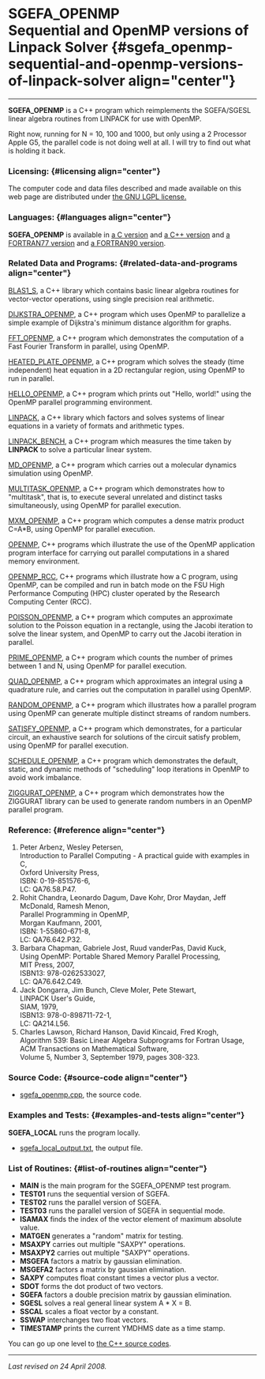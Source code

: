 SGEFA\_OPENMP\
Sequential and OpenMP versions of Linpack Solver {#sgefa_openmp-sequential-and-openmp-versions-of-linpack-solver align="center"}
================================================

------------------------------------------------------------------------

**SGEFA\_OPENMP** is a C++ program which reimplements the SGEFA/SGESL
linear algebra routines from LINPACK for use with OpenMP.

Right now, running for N = 10, 100 and 1000, but only using a 2
Processor Apple G5, the parallel code is not doing well at all. I will
try to find out what is holding it back.

### Licensing: {#licensing align="center"}

The computer code and data files described and made available on this
web page are distributed under [the GNU LGPL
license.](../../txt/gnu_lgpl.txt)

### Languages: {#languages align="center"}

**SGEFA\_OPENMP** is available in [a C
version](../../c_src/sgefa_openmp/sgefa_openmp.html) and [a C++
version](../../cpp_src/sgefa_openmp/sgefa_openmp.html) and [a FORTRAN77
version](../../f77_src/sgefa_openmp/sgefa_openmp.html) and [a FORTRAN90
version](../../f_src/sgefa_openmp/sgefa_openmp.html).

### Related Data and Programs: {#related-data-and-programs align="center"}

[BLAS1\_S](../../cpp_src/blas1_s/blas1_s.html), a C++ library which
contains basic linear algebra routines for vector-vector operations,
using single precision real arithmetic.

[DIJKSTRA\_OPENMP](../../cpp_src/dijkstra_openmp/dijkstra_openmp.html),
a C++ program which uses OpenMP to parallelize a simple example of
Dijkstra's minimum distance algorithm for graphs.

[FFT\_OPENMP](../../cpp_src/fft_openmp/fft_openmp.html), a C++ program
which demonstrates the computation of a Fast Fourier Transform in
parallel, using OpenMP.

[HEATED\_PLATE\_OPENMP](../../cpp_src/heated_plate_openmp/heated_plate_openmp.html),
a C++ program which solves the steady (time independent) heat equation
in a 2D rectangular region, using OpenMP to run in parallel.

[HELLO\_OPENMP](../../cpp_src/hello_openmp/hello_openmp.html), a C++
program which prints out "Hello, world!" using the OpenMP parallel
programming environment.

[LINPACK](../../cpp_src/linpack/linpack.html), a C++ library which
factors and solves systems of linear equations in a variety of formats
and arithmetic types.

[LINPACK\_BENCH](../../cpp_src/linpack_bench/linpack_bench.html), a C++
program which measures the time taken by **LINPACK** to solve a
particular linear system.

[MD\_OPENMP](../../cpp_src/md_openmp/md_openmp.html), a C++ program
which carries out a molecular dynamics simulation using OpenMP.

[MULTITASK\_OPENMP](../../cpp_src/multitask_openmp/multitask_openmp.html),
a C++ program which demonstrates how to "multitask", that is, to execute
several unrelated and distinct tasks simultaneously, using OpenMP for
parallel execution.

[MXM\_OPENMP](../../cpp_src/mxm_openmp/mxm_openmp.html), a C++ program
which computes a dense matrix product C=A\*B, using OpenMP for parallel
execution.

[OPENMP](../../cpp_src/openmp/openmp.html), C++ programs which
illustrate the use of the OpenMP application program interface for
carrying out parallel computations in a shared memory environment.

[OPENMP\_RCC](../../cpp_src/openmp_rcc/openmp_rcc.html), C++ programs
which illustrate how a C program, using OpenMP, can be compiled and run
in batch mode on the FSU High Performance Computing (HPC) cluster
operated by the Research Computing Center (RCC).

[POISSON\_OPENMP](../../cpp_src/poisson_openmp/poisson_openmp.html), a
C++ program which computes an approximate solution to the Poisson
equation in a rectangle, using the Jacobi iteration to solve the linear
system, and OpenMP to carry out the Jacobi iteration in parallel.

[PRIME\_OPENMP](../../cpp_src/prime_openmp/prime_openmp.html), a C++
program which counts the number of primes between 1 and N, using OpenMP
for parallel execution.

[QUAD\_OPENMP](../../cpp_src/quad_openmp/quad_openmp.html), a C++
program which approximates an integral using a quadrature rule, and
carries out the computation in parallel using OpenMP.

[RANDOM\_OPENMP](../../cpp_src/random_openmp/random_openmp.html), a C++
program which illustrates how a parallel program using OpenMP can
generate multiple distinct streams of random numbers.

[SATISFY\_OPENMP](../../cpp_src/satisfy_openmp/satisfy_openmp.html), a
C++ program which demonstrates, for a particular circuit, an exhaustive
search for solutions of the circuit satisfy problem, using OpenMP for
parallel execution.

[SCHEDULE\_OPENMP](../../cpp_src/schedule_openmp/schedule_openmp.html),
a C++ program which demonstrates the default, static, and dynamic
methods of "scheduling" loop iterations in OpenMP to avoid work
imbalance.

[ZIGGURAT\_OPENMP](../../cpp_src/ziggurat_openmp/ziggurat_openmp.html),
a C++ program which demonstrates how the ZIGGURAT library can be used to
generate random numbers in an OpenMP parallel program.

### Reference: {#reference align="center"}

1.  Peter Arbenz, Wesley Petersen,\
    Introduction to Parallel Computing - A practical guide with examples
    in C,\
    Oxford University Press,\
    ISBN: 0-19-851576-6,\
    LC: QA76.58.P47.
2.  Rohit Chandra, Leonardo Dagum, Dave Kohr, Dror Maydan, Jeff
    McDonald, Ramesh Menon,\
    Parallel Programming in OpenMP,\
    Morgan Kaufmann, 2001,\
    ISBN: 1-55860-671-8,\
    LC: QA76.642.P32.
3.  Barbara Chapman, Gabriele Jost, Ruud vanderPas, David Kuck,\
    Using OpenMP: Portable Shared Memory Parallel Processing,\
    MIT Press, 2007,\
    ISBN13: 978-0262533027,\
    LC: QA76.642.C49.
4.  Jack Dongarra, Jim Bunch, Cleve Moler, Pete Stewart,\
    LINPACK User's Guide,\
    SIAM, 1979,\
    ISBN13: 978-0-898711-72-1,\
    LC: QA214.L56.
5.  Charles Lawson, Richard Hanson, David Kincaid, Fred Krogh,\
    Algorithm 539: Basic Linear Algebra Subprograms for Fortran Usage,\
    ACM Transactions on Mathematical Software,\
    Volume 5, Number 3, September 1979, pages 308-323.

### Source Code: {#source-code align="center"}

-   [sgefa\_openmp.cpp](sgefa_openmp.cpp), the source code.

### Examples and Tests: {#examples-and-tests align="center"}

**SGEFA\_LOCAL** runs the program locally.

-   [sgefa\_local\_output.txt](sgefa_local_output.txt), the output file.

### List of Routines: {#list-of-routines align="center"}

-   **MAIN** is the main program for the SGEFA\_OPENMP test program.
-   **TEST01** runs the sequential version of SGEFA.
-   **TEST02** runs the parallel version of SGEFA.
-   **TEST03** runs the parallel version of SGEFA in sequential mode.
-   **ISAMAX** finds the index of the vector element of maximum absolute
    value.
-   **MATGEN** generates a "random" matrix for testing.
-   **MSAXPY** carries out multiple "SAXPY" operations.
-   **MSAXPY2** carries out multiple "SAXPY" operations.
-   **MSGEFA** factors a matrix by gaussian elimination.
-   **MSGEFA2** factors a matrix by gaussian elimination.
-   **SAXPY** computes float constant times a vector plus a vector.
-   **SDOT** forms the dot product of two vectors.
-   **SGEFA** factors a double precision matrix by gaussian elimination.
-   **SGESL** solves a real general linear system A \* X = B.
-   **SSCAL** scales a float vector by a constant.
-   **SSWAP** interchanges two float vectors.
-   **TIMESTAMP** prints the current YMDHMS date as a time stamp.

You can go up one level to [the C++ source codes](../cpp_src.html).

------------------------------------------------------------------------

*Last revised on 24 April 2008.*
